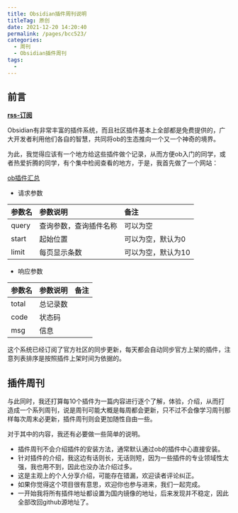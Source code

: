 ```yaml
---
title: Obsidian插件周刊说明
titleTag: 原创
date: 2021-12-20 14:20:40
permalink: /pages/bcc523/
categories:
  - 周刊
  - Obsidian插件周刊
tags:
  -
---
```



## 前言

**[rss-订阅](http://ob-plugin.eryajf.net/feed.xml)**

Obsidian有非常丰富的插件系统，而且社区插件基本上全部都是免费提供的，广大开发者利用他们各自的智慧，共同将ob的生态推向一个又一个神奇的境界。

为此，我觉得应该有一个地方给这些插件做个记录，从而方便ob入门的同学，或者热爱折腾的同学，有个集中检阅查看的地方，于是，我首先做了一个网站：

[ob插件汇总](http://ob.eryajf.net/api/v1/obplugins)

- 请求参数

| 参数名 | 参数说明               | 备注               |
| :----- | :--------------------- | :----------------- |
| query  | 查询参数，查询插件名称 | 可以为空           |
| start  | 起始位置               | 可以为空，默认为0  |
| limit  | 每页显示条数           | 可以为空，默认为10 |

- 响应参数

| 参数名 | 参数说明 | 备注 |
| :----- | :------- | :--- |
| total  | 总记录数 |      |
| code   | 状态码   |      |
| msg    | 信息     |      |

这个系统已经订阅了官方社区的同步更新，每天都会自动同步官方上架的插件，注意列表排序是按照插件上架时间为依据的。

## 插件周刊

与此同时，我还打算每10个插件为一篇内容进行逐个了解，体验，介绍，从而打造成一个系列周刊，说是周刊可能大概是每周都会更新，只不过不会像学习周刊那样每次周末必更新，插件周刊则会更加随性自由一些。

对于其中的内容，我还有必要做一些简单的说明。

- 插件周刊不会介绍插件的安装方法，通常默认通过ob的插件中心直接安装。
- 针对插件的介绍，我这边有话则长，无话则短，因为一些插件的专业领域性太强，我也用不到，因此也没办法介绍过多。
- 这是主观上的个人分享介绍，可能存在错漏，欢迎读者评论纠正。
- 如果你觉得这个项目很有意思，欢迎你也参与进来，我们一起完成。
- 一开始我将所有插件地址都设置为国内镜像的地址，后来发现并不稳定，因此全部改回github源地址了。

